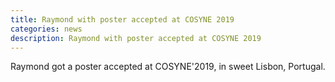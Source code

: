 ```yaml
---
title: Raymond with poster accepted at COSYNE 2019
categories: news
description: Raymond with poster accepted at COSYNE 2019
---
```


Raymond got a poster accepted at COSYNE'2019, in sweet Lisbon, Portugal.